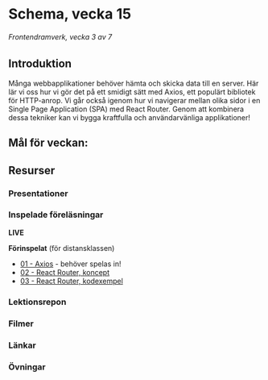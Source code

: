 # Schema, vecka 15
###### Frontendramverk, vecka 3 av 7

## Introduktion

Många webbapplikationer behöver hämta och skicka data till en server. 
Här lär vi oss hur vi gör det på ett smidigt sätt med Axios, ett populärt bibliotek för HTTP-anrop. 
Vi går också igenom hur vi navigerar mellan olika sidor i en Single Page Application (SPA) med React Router. 
Genom att kombinera dessa tekniker kan vi bygga kraftfulla och användarvänliga applikationer!

## Mål för veckan:


## Resurser

### Presentationer


### Inspelade föreläsningar

**LIVE**

**Förinspelat** (för distansklassen)

* [01 - Axios]() - behöver spelas in!
* [02 - React Router, koncept](https://vimeo.com/1046337882/f0b93f7587?share=copy)
* [03 - React Router, kodexempel](https://vimeo.com/1046337963/1895649008?share=copy)


### Lektionsrepon


### Filmer


### Länkar


### Övningar 







